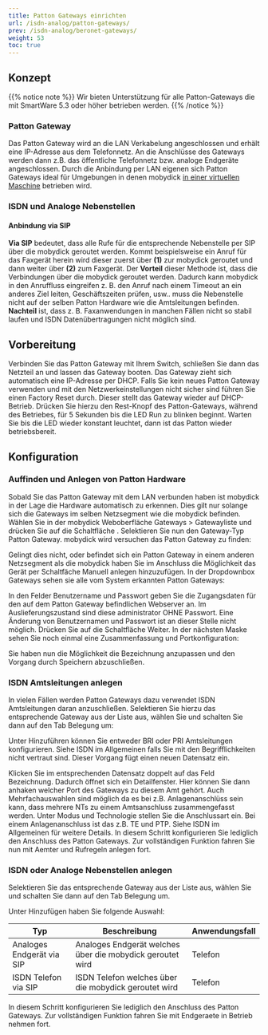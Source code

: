 ```yaml
---
title: Patton Gateways einrichten
url: /isdn-analog/patton-gateways/
prev: /isdn-analog/beronet-gateways/
weight: 53
toc: true
---
```


## Konzept

{{% notice note %}}
Wir bieten Unterstützung für alle Patton-Gateways die mit SmartWare 5.3 oder höher betrieben werden.
{{% /notice %}}

### Patton Gateway

Das Patton Gateway wird an die LAN Verkabelung angeschlossen und erhält eine IP-Adresse aus dem Telefonnetz. An die Anschlüsse des Gateways werden dann z.B. das öffentliche Telefonnetz bzw. analoge Endgeräte angeschlossen. Durch die Anbindung per LAN eigenen sich Patton Gateways ideal für Umgebungen in denen mobydick [in einer virtuellen Maschine](https://www.pascom.net/de/mobydick-virtuell/ "in einer virtuellen Maschine") betrieben wird.

### ISDN und Analoge Nebenstellen
#### Anbindung via SIP

**Via SIP** bedeutet, dass alle Rufe für die entsprechende Nebenstelle per SIP über die mobydick geroutet werden. Kommt beispielsweise ein Anruf für das Faxgerät herein wird dieser zuerst über **(1)** zur mobydick geroutet und dann weiter über **(2)** zum Faxgerät.
Der **Vorteil** dieser Methode ist, dass die Verbindungen über die mobydick geroutet werden. Dadurch kann mobydick in den Anruffluss eingreifen z. B. den Anruf nach einem Timeout an ein anderes Ziel leiten, Geschäftszeiten prüfen, usw.. muss die Nebenstelle nicht auf der selben Patton Hardware wie die Amtsleitungen befinden.
**Nachteil** ist, dass z. B. Faxanwendungen in manchen Fällen nicht so stabil laufen und ISDN Datenübertragungen nicht möglich sind.

## Vorbereitung
Verbinden Sie das Patton Gateway mit Ihrem Switch, schließen Sie dann das Netzteil an und lassen das Gateway booten. Das Gateway zieht sich automatisch eine IP-Adresse per DHCP.
Falls Sie kein neues Patton Gateway verwenden und mit den Netzwerkeinstellungen nicht sicher sind führen Sie einen Factory Reset durch. Dieser stellt das Gateway wieder auf DHCP-Betrieb. Drücken Sie hierzu den Rest-Knopf des Patton-Gateways, während des Betriebes, für 5 Sekunden bis die LED Run zu blinken beginnt. Warten Sie bis die LED wieder konstant leuchtet, dann ist das Patton wieder betriebsbereit.

## Konfiguration

### Auffinden und Anlegen von Patton Hardware
Sobald Sie das Patton Gateway mit dem LAN verbunden haben ist mobydick in der Lage die Hardware automatisch zu erkennen. Dies gilt nur solange sich die Gateways im selben Netzsegment wie die mobydick befinden.
Wählen Sie in der mobydick Weboberfläche Gateways > Gatewayliste  und drücken Sie auf die Schaltfläche . Selektieren Sie nun den Gateway-Typ Patton Gateway. mobydick wird versuchen das Patton Gateway zu finden:

Gelingt dies nicht, oder befindet sich ein Patton Gateway in einem anderen Netzsegment als die mobydick haben Sie im Anschluss die Möglichkeit das Gerät per Schaltfäche Manuell anlegen hinzuzufügen.
In der Dropdownbox Gateways sehen sie alle vom System erkannten Patton Gateways:

In den Felder Benutzername und Passwort geben Sie die Zugangsdaten für den auf dem Patton Gateway befindlichen Webserver an. Im Auslieferungszustand sind diese administrator OHNE Passwort. Eine Änderung von Benutzernamen und Passwort ist an dieser Stelle nicht möglich.
Drücken Sie auf die Schaltfläche Weiter. In der nächsten Maske sehen Sie noch einmal eine Zusammenfassung und Portkonfiguration:

Sie haben nun die Möglichkeit die Bezeichnung anzupassen und den Vorgang durch Speichern abzuschließen.

### ISDN Amtsleitungen anlegen
In vielen Fällen werden Patton Gateways dazu verwendet ISDN Amtsleitungen daran anzuschließen. Selektieren Sie hierzu das entsprechende Gateway aus der Liste aus, wählen Sie  und schalten Sie dann auf den Tab Belegung um:

Unter Hinzuführen können Sie entweder BRI oder PRI Amtsleitungen konfigurieren. Siehe ISDN im Allgemeinen falls Sie mit den Begrifflichkeiten nicht vertraut sind. Dieser Vorgang fügt einen neuen Datensatz ein.

Klicken Sie im entsprechenden Datensatz doppelt auf das Feld Bezeichnung. Dadurch öffnet sich ein Detailfenster. Hier können Sie dann anhaken welcher Port des Gateways zu diesem Amt gehört. Auch Mehrfachauswahlen sind möglich da es bei z.B. Anlagenanschlüss sein kann, dass mehrere NTs zu einem Amtsanschluss zusammengefasst werden.
Unter Modus und Technologie stellen Sie die Anschlussart ein. Bei einem Anlagenanschluss ist das z.B. TE und PTP. Siehe ISDN im Allgemeinen für weitere Details.
In diesem Schritt konfigurieren Sie lediglich den Anschluss des Patton Gateways. Zur vollständigen Funktion fahren Sie nun mit Aemter und Rufregeln anlegen fort.

### ISDN oder Analoge Nebenstellen anlegen
Selektieren Sie das entsprechende Gateway aus der Liste aus, wählen Sie  und schalten Sie dann auf den Tab Belegung um.

Unter Hinzufügen haben Sie folgende Auswahl:

| Typ | Beschreibung |Anwendungsfall|
|-----|--------------|--------------|
|Analoges Endgerät via SIP|	Analoges Endgerät welches über die mobydick geroutet wird	|Telefon|
|ISDN Telefon via SIP|	ISDN Telefon welches über die mobydick geroutet wird	|Telefon|

In diesem Schritt konfigurieren Sie lediglich den Anschluss des Patton Gateways. Zur vollständigen Funktion fahren Sie mit Endgeraete in Betrieb nehmen fort.
